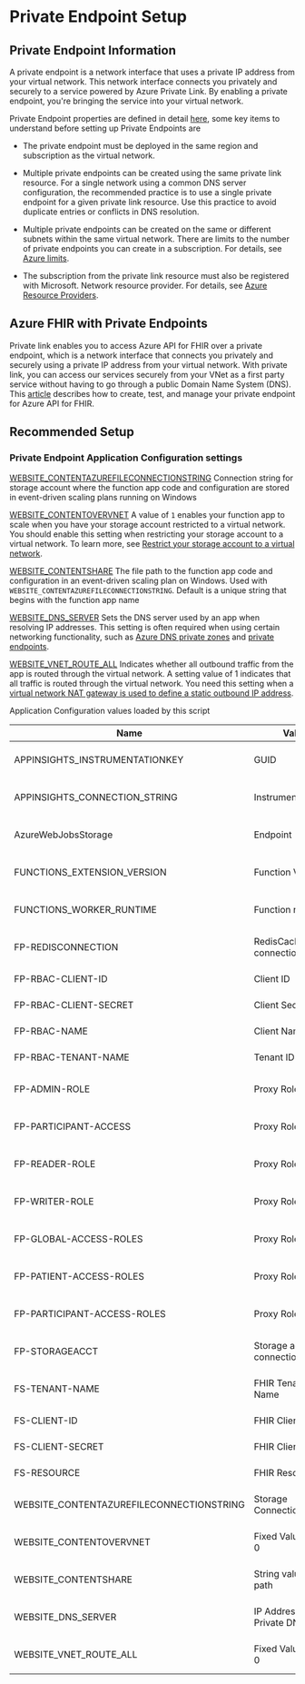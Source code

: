 # Private Endpoint Setup 

## Private Endpoint Information 
A private endpoint is a network interface that uses a private IP address from your virtual network. This network interface connects you privately and securely to a service powered by Azure Private Link. By enabling a private endpoint, you're bringing the service into your virtual network.    

Private Endpoint properties are defined in detail [here](https://docs.microsoft.com/en-us/azure/private-link/private-endpoint-overview#private-endpoint-properties), some key items to understand before setting up Private Endpoints are

- The private endpoint must be deployed in the same region and subscription as the virtual network.

- Multiple private endpoints can be created using the same private link resource. For a single network using a common DNS server configuration, the recommended practice is to use a single private endpoint for a given private link resource. Use this practice to avoid duplicate entries or conflicts in DNS resolution.

- Multiple private endpoints can be created on the same or different subnets within the same virtual network. There are limits to the number of private endpoints you can create in a subscription. For details, see [Azure limits](https://docs.microsoft.com/en-us/azure/azure-resource-manager/management/azure-subscription-service-limits#networking-limits).

- The subscription from the private link resource must also be registered with Microsoft. Network resource provider. For details, see [Azure Resource Providers](https://docs.microsoft.com/en-us/azure/azure-resource-manager/management/resource-providers-and-types).


## Azure FHIR with Private Endpoints 
Private link enables you to access Azure API for FHIR over a private endpoint, which is a network interface that connects you privately and securely using a private IP address from your virtual network. With private link, you can access our services securely from your VNet as a first party service without having to go through a public Domain Name System (DNS). This [article](https://docs.microsoft.com/en-us/azure/healthcare-apis/azure-api-for-fhir/configure-private-link) describes how to create, test, and manage your private endpoint for Azure API for FHIR.


## Recommended Setup


### Private Endpoint Application Configuration settings 

[WEBSITE_CONTENTAZUREFILECONNECTIONSTRING](https://docs.microsoft.com/en-us/azure/azure-functions/functions-app-settings#website_contentazurefileconnectionstring) 
Connection string for storage account where the function app code and configuration are stored in event-driven scaling plans running on Windows 

[WEBSITE_CONTENTOVERVNET](https://docs.microsoft.com/en-us/azure/azure-functions/functions-app-settings#website_contentovervnet)
A value of ```1``` enables your function app to scale when you have your storage account restricted to a virtual network. You should enable this setting when restricting your storage account to a virtual network. To learn more, see [Restrict your storage account to a virtual network](https://docs.microsoft.com/en-us/azure/azure-functions/configure-networking-how-to#restrict-your-storage-account-to-a-virtual-network).

[WEBSITE_CONTENTSHARE](https://docs.microsoft.com/en-us/azure/azure-functions/functions-app-settings#website_contentshare)
The file path to the function app code and configuration in an event-driven scaling plan on Windows. Used with ```WEBSITE_CONTENTAZUREFILECONNECTIONSTRING```. Default is a unique string that begins with the function app name

[WEBSITE_DNS_SERVER](https://docs.microsoft.com/en-us/azure/azure-functions/functions-app-settings#website_dns_server)
Sets the DNS server used by an app when resolving IP addresses. This setting is often required when using certain networking functionality, such as [Azure DNS private zones](https://docs.microsoft.com/en-us/azure/azure-functions/functions-networking-options#azure-dns-private-zones) and [private endpoints](https://docs.microsoft.com/en-us/azure/azure-functions/functions-networking-options#restrict-your-storage-account-to-a-virtual-network).

[WEBSITE_VNET_ROUTE_ALL](https://docs.microsoft.com/en-us/azure/azure-functions/functions-app-settings#website_vnet_route_all)
Indicates whether all outbound traffic from the app is routed through the virtual network. A setting value of 1 indicates that all traffic is routed through the virtual network. You need this setting when a [virtual network NAT gateway is used to define a static outbound IP address](https://docs.microsoft.com/en-us/azure/azure-functions/functions-how-to-use-nat-gateway).

Application Configuration values loaded by this script 

Name                                     | Value                      | Located              
-----------------------------------------|----------------------------|--------------------
APPINSIGHTS_INSTRUMENTATIONKEY           | GUID                       | App Service Config  
APPINSIGHTS_CONNECTION_STRING            | InstrumentationKey         | App Service Config 
AzureWebJobsStorage                      | Endpoint                   | App Service Config 
FUNCTIONS_EXTENSION_VERSION              | Function Version           | App Service Config 
FUNCTIONS_WORKER_RUNTIME                 | Function runtime           | App Service Config
FP-REDISCONNECTION                       | RedisCache connection      | App Service Config
FP-RBAC-CLIENT-ID                        | Client ID                  | Keyvault reference 
FP-RBAC-CLIENT-SECRET                    | Client Secret              | Keyvault reference  
FP-RBAC-NAME                             | Client Name                | Keyvault reference 
FP-RBAC-TENANT-NAME                      | Tenant ID / Name           | Keyvault reference 
FP-ADMIN-ROLE                            | Proxy Role Name            | App Service Config
FP-PARTICIPANT-ACCESS                    | Proxy Role Name            | App Service Config
FP-READER-ROLE                           | Proxy Role Name            | App Service Config
FP-WRITER-ROLE                           | Proxy Role Name            | App Service Config
FP-GLOBAL-ACCESS-ROLES                   | Proxy Role Name            | App Service Config
FP-PATIENT-ACCESS-ROLES                  | Proxy Role Name            | App Service Config
FP-PARTICIPANT-ACCESS-ROLES              | Proxy Role Name            | App Service Config
FP-STORAGEACCT                           | Storage account connection | App Service Config
FS-TENANT-NAME                           | FHIR Tenant ID / Name      | App Service Config
FS-CLIENT-ID                             | FHIR Client ID             | Keyvault reference  
FS-CLIENT-SECRET                         | FHIR Client Secret         | Keyvault reference  
FS-RESOURCE                              | FHIR Resource              | Keyvault reference   
WEBSITE_CONTENTAZUREFILECONNECTIONSTRING | Storage Connection String  | App Service Config 
WEBSITE_CONTENTOVERVNET                  | Fixed Value of 1 or 0      | App Service Config 
WEBSITE_CONTENTSHARE                     | String value of File path  | App Service Config 
WEBSITE_DNS_SERVER                       | IP Address of Private DNS  | App Service Config
WEBSITE_VNET_ROUTE_ALL                   | Fixed Value of 1 or 0      | App Service Config 




